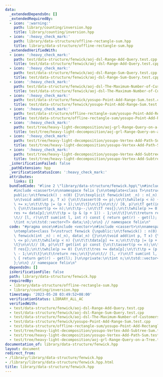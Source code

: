 ```yaml
---
data:
  _extendedDependsOn: []
  _extendedRequiredBy:
  - icon: ':warning:'
    path: library/counting/inversion.hpp
    title: library/counting/inversion.hpp
  - icon: ':heavy_check_mark:'
    path: library/data-structure/offline-rectangle-sum.hpp
    title: library/data-structure/offline-rectangle-sum.hpp
  _extendedVerifiedWith:
  - icon: ':heavy_check_mark:'
    path: test/data-structure/fenwick/aoj-dsl-Range-Add-Query.test.cpp
    title: test/data-structure/fenwick/aoj-dsl-Range-Add-Query.test.cpp
  - icon: ':heavy_check_mark:'
    path: test/data-structure/fenwick/aoj-dsl-Range-Sum-Query.test.cpp
    title: test/data-structure/fenwick/aoj-dsl-Range-Sum-Query.test.cpp
  - icon: ':heavy_check_mark:'
    path: test/data-structure/fenwick/aoj-dsl-The-Maximum-Number-of-Customers.test.cpp
    title: test/data-structure/fenwick/aoj-dsl-The-Maximum-Number-of-Customers.test.cpp
  - icon: ':heavy_check_mark:'
    path: test/data-structure/fenwick/yosupo-Point-Add-Range-Sum.test.cpp
    title: test/data-structure/fenwick/yosupo-Point-Add-Range-Sum.test.cpp
  - icon: ':heavy_check_mark:'
    path: test/data-structure/offline-rectangle-sum/yosupo-Point-Add-Rectangle-Sum.test.cpp
    title: test/data-structure/offline-rectangle-sum/yosupo-Point-Add-Rectangle-Sum.test.cpp
  - icon: ':heavy_check_mark:'
    path: test/tree/heavy-light-decomposition/aoj-grl-Range-Query-on-a-Tree.test.cpp
    title: test/tree/heavy-light-decomposition/aoj-grl-Range-Query-on-a-Tree.test.cpp
  - icon: ':heavy_check_mark:'
    path: test/tree/heavy-light-decomposition/yosupo-Vertex-Add-Path-Sum.test.cpp
    title: test/tree/heavy-light-decomposition/yosupo-Vertex-Add-Path-Sum.test.cpp
  - icon: ':heavy_check_mark:'
    path: test/tree/heavy-light-decomposition/yosupo-Vertex-Add-Subtree-Sum.test.cpp
    title: test/tree/heavy-light-decomposition/yosupo-Vertex-Add-Subtree-Sum.test.cpp
  _isVerificationFailed: false
  _pathExtension: hpp
  _verificationStatusIcon: ':heavy_check_mark:'
  attributes:
    links: []
  bundledCode: "#line 2 \"library/data-structure/fenwick.hpp\"\n#include <vector>\n\
    #include <cassert>\n\nnamespace felix {\n\ntemplate<class T>\nstruct fenwick {\n\
    public:\n\tfenwick() : n(0) {}\n\texplicit fenwick(int _n) : n(_n), data(_n) {}\n\
    \n\tvoid add(int p, T x) {\n\t\tassert(0 <= p);\n\t\twhile(p < n) {\n\t\t\tdata[p]\
    \ += x;\n\t\t\tp |= (p + 1);\n\t\t}\n\t}\n\n\t// [0, p)\n\tT get(int p) const\
    \ {\n\t\tassert(p <= n);\n\t\tp--;\n\t\tT res{};\n\t\twhile(p >= 0) {\n\t\t\t\
    res += data[p];\n\t\t\tp = (p & (p + 1)) - 1;\n\t\t}\n\t\treturn res;\n\t}\n\n\
    \t// [l, r)\n\tT sum(int l, int r) const { return get(r) - get(l); }\n\nprivate:\n\
    \tint n;\n\tstd::vector<T> data;\n};\n\n} // namespace felix\n"
  code: "#pragma once\n#include <vector>\n#include <cassert>\n\nnamespace felix {\n\
    \ntemplate<class T>\nstruct fenwick {\npublic:\n\tfenwick() : n(0) {}\n\texplicit\
    \ fenwick(int _n) : n(_n), data(_n) {}\n\n\tvoid add(int p, T x) {\n\t\tassert(0\
    \ <= p);\n\t\twhile(p < n) {\n\t\t\tdata[p] += x;\n\t\t\tp |= (p + 1);\n\t\t}\n\
    \t}\n\n\t// [0, p)\n\tT get(int p) const {\n\t\tassert(p <= n);\n\t\tp--;\n\t\t\
    T res{};\n\t\twhile(p >= 0) {\n\t\t\tres += data[p];\n\t\t\tp = (p & (p + 1))\
    \ - 1;\n\t\t}\n\t\treturn res;\n\t}\n\n\t// [l, r)\n\tT sum(int l, int r) const\
    \ { return get(r) - get(l); }\n\nprivate:\n\tint n;\n\tstd::vector<T> data;\n\
    };\n\n} // namespace felix\n"
  dependsOn: []
  isVerificationFile: false
  path: library/data-structure/fenwick.hpp
  requiredBy:
  - library/data-structure/offline-rectangle-sum.hpp
  - library/counting/inversion.hpp
  timestamp: '2023-05-28 03:49:52+08:00'
  verificationStatus: LIBRARY_ALL_AC
  verifiedWith:
  - test/data-structure/fenwick/aoj-dsl-Range-Add-Query.test.cpp
  - test/data-structure/fenwick/aoj-dsl-Range-Sum-Query.test.cpp
  - test/data-structure/fenwick/aoj-dsl-The-Maximum-Number-of-Customers.test.cpp
  - test/data-structure/fenwick/yosupo-Point-Add-Range-Sum.test.cpp
  - test/data-structure/offline-rectangle-sum/yosupo-Point-Add-Rectangle-Sum.test.cpp
  - test/tree/heavy-light-decomposition/yosupo-Vertex-Add-Subtree-Sum.test.cpp
  - test/tree/heavy-light-decomposition/yosupo-Vertex-Add-Path-Sum.test.cpp
  - test/tree/heavy-light-decomposition/aoj-grl-Range-Query-on-a-Tree.test.cpp
documentation_of: library/data-structure/fenwick.hpp
layout: document
redirect_from:
- /library/library/data-structure/fenwick.hpp
- /library/library/data-structure/fenwick.hpp.html
title: library/data-structure/fenwick.hpp
---
```

